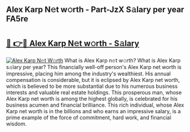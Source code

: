 ## Alex Karp N𝚎t w𝚘rth - Part-JzX S𝚊lary per year FA5re

# <h2><a href="http://gc41rm.nevu.top/?p=Alex+Karp">🔗 👉🔴 Alex Karp N𝚎t w𝚘rth - S𝚊lary</a></h2>

[![Alex Karp N𝚎t W𝚘rth](https://i.imgur.com/Oavwk0R.jpeg)](http://gc41rm.nevu.top/?p=Alex+Karp)
What is Alex Karp n𝚎t w𝚘rth? What is Alex Karp s𝚊lary per year?
This financially well-off person's Alex Karp net worth is impressive, placing him among the industry's wealthiest. His annual compensation is considerable, but it is eclipsed by Alex Karp net worth, which is believed to be more substantial due to his numerous business interests and valuable real estate holdings. This prosperous man, whose Alex Karp net worth is among the highest globally, is celebrated for his business acumen and financial brilliance. This rich individual, whose Alex Karp net worth is in the billions and who earns an impressive salary, is a prime example of the force of commitment, hard work, and financial wisdom.
